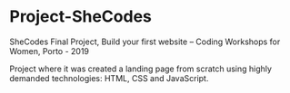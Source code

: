 # Project-SheCodes

SheCodes Final Project, Build your first website – Coding Workshops for Women, Porto - 2019 

Project where it was created a landing page from scratch using highly demanded technologies: HTML, CSS and JavaScript.
